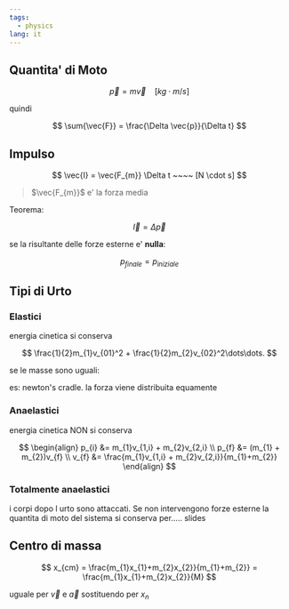 ```yaml
---
tags:
  - physics
lang: it
---
```


## Quantita' di Moto

$$
\vec{p} = m\vec{v}~~~~[kg \cdot m/s]
$$

quindi

$$
\sum{\vec{F}} = \frac{\Delta \vec{p}}{\Delta t}
$$

## Impulso

$$
\vec{I} = \vec{F_{m}} \Delta t ~~~~ [N \cdot s]
$$

> $\vec{F_{m}}$ e' la forza media

Teorema:

$$
\vec{I} = \Delta \vec{p}
$$

se la risultante delle forze esterne e' **nulla**:

$$
p_{finale} = p_{iniziale}
$$

## Tipi di Urto

### Elastici

energia cinetica si conserva

$$
\frac{1}{2}m_{1}v_{01}^2 + \frac{1}{2}m_{2}v_{02}^2\dots\dots.
$$

se le masse sono uguali:

es: newton's cradle. la forza viene distribuita equamente

### Anaelastici

energia cinetica NON si conserva

$$
\begin{align}
p_{i} &= m_{1}v_{1,i} + m_{2}v_{2,i} \\
p_{f} &= (m_{1} + m_{2})v_{f} \\
v_{f} &= \frac{m_{1}v_{1,i} + m_{2}v_{2,i}}{m_{1}+m_{2}}
\end{align}
$$

### Totalmente anaelastici

i corpi dopo l urto sono attaccati.
Se non intervengono forze esterne la quantita di moto del sistema si conserva per..... slides

## Centro di massa

$$
x_{cm} = \frac{m_{1}x_{1}+m_{2}x_{2}}{m_{1}+m_{2}} = \frac{m_{1}x_{1}+m_{2}x_{2}}{M}
$$

uguale per $\vec{v}$ e $\vec{a}$ sostituendo per $x_{n}$
